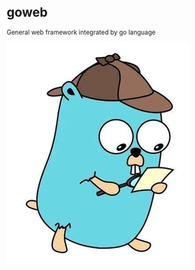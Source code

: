 # goweb
General web framework integrated by go language

![image](https://github.com/spider1998/goweb/blob/master/goweb.jpeg)
